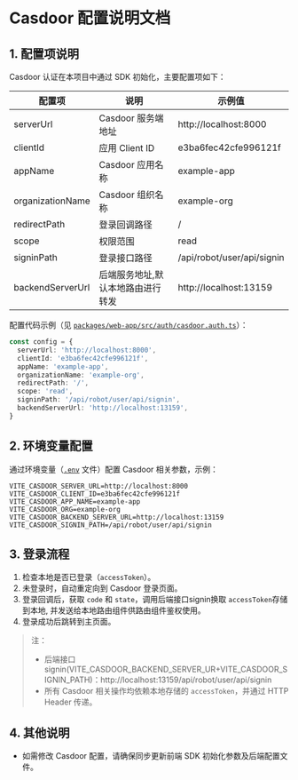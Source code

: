 # Casdoor 配置说明文档

## 1. 配置项说明

Casdoor 认证在本项目中通过 SDK 初始化，主要配置项如下：

| 配置项           | 说明                              | 示例值                     |
| ---------------- | --------------------------------- | -------------------------- |
| serverUrl        | Casdoor 服务端地址                | http://localhost:8000      |
| clientId         | 应用 Client ID                    | e3ba6fec42cfe996121f       |
| appName          | Casdoor 应用名称                  | example-app                |
| organizationName | Casdoor 组织名称                  | example-org                |
| redirectPath     | 登录回调路径                      | /                          |
| scope            | 权限范围                          | read                       |
| signinPath       | 登录接口路径                      | /api/robot/user/api/signin |
| backendServerUrl | 后端服务地址,默认本地路由进行转发 | http://localhost:13159     |

配置代码示例（见 [`packages/web-app/src/auth/casdoor.auth.ts`](../packages/web-app/src/auth/casdoor.auth.ts)）：

```typescript
const config = {
  serverUrl: 'http://localhost:8000',
  clientId: 'e3ba6fec42cfe996121f',
  appName: 'example-app',
  organizationName: 'example-org',
  redirectPath: '/',
  scope: 'read',
  signinPath: '/api/robot/user/api/signin',
  backendServerUrl: 'http://localhost:13159',
}
```

## 2. 环境变量配置

通过环境变量（[`.env`](../packages/web-app/.env) 文件）配置 Casdoor 相关参数，示例：

```
VITE_CASDOOR_SERVER_URL=http://localhost:8000
VITE_CASDOOR_CLIENT_ID=e3ba6fec42cfe996121f
VITE_CASDOOR_APP_NAME=example-app
VITE_CASDOOR_ORG=example-org
VITE_CASDOOR_BACKEND_SERVER_URL=http://localhost:13159
VITE_CASDOOR_SIGNIN_PATH=/api/robot/user/api/signin
```

## 3. 登录流程

1. 检查本地是否已登录（`accessToken`）。
2. 未登录时，自动重定向到 Casdoor 登录页面。
3. 登录回调后，获取 `code` 和 `state`，调用后端接口signin换取 `accessToken`存储到本地, 并发送给本地路由组件供路由组件鉴权使用。
4. 登录成功后跳转到主页面。

> 注：
>
> - 后端接口signin(VITE_CASDOOR_BACKEND_SERVER_UR+VITE_CASDOOR_SIGNIN_PATH)：http://localhost:13159/api/robot/user/api/signin
> - 所有 Casdoor 相关操作均依赖本地存储的 `accessToken`，并通过 HTTP Header 传递。

## 4. 其他说明

- 如需修改 Casdoor 配置，请确保同步更新前端 SDK 初始化参数及后端配置文件。
